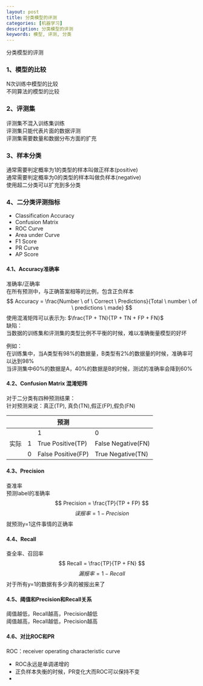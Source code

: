 ```yaml
---
layout: post
title: 分类模型的评测
categories: [机器学习]
description: 分类模型的评测
keywords: 模型, 评测, 分类
---
```


分类模型的评测

### 1、模型的比较
N次训练中模型的比较  
不同算法的模型的比较  

### 2、评测集
评测集不混入训练集训练  
评测集只能代表片面的数据评测  
评测集需要数量和数据分布方面的扩充  

### 3、样本分类
通常需要判定概率为1的类型的样本叫做正样本(positive)  
通常需要判定概率为0的类型的样本叫做负样本(negative)  
使用超二分类可以扩充到多分类  

### 4、二分类评测指标
* Classification Accuracy
* Confusion Matrix
* ROC Curve
* Area under Curve
* F1 Score
* PR Curve
* AP Score

#### 4.1、Accuracy准确率
准确率/正确率  
在所有预测中，与正确答案相等的比例，包含正负样本
$$ Accuracy = \frac{Number \ of \ Correct \ Predictions}{Total \ number \ of \ predictions \ made} $$
使用混淆矩阵可以表示为: $\frac{TP + TN}{TP + TN + FP + FN}$  
缺陷：  
当数据的训练集和评测集的类型比例不平衡的时候，难以准确衡量模型的好坏  

例如：  
在训练集中，当A类型有98%的数据量，B类型有2%的数据量的时候，准确率可以达到98%  
当评测集中60%的数据是A，40%的数据是B的时候，测试的准确率会降到60%

#### 4.2、Confusion Matrix 混淆矩阵
对于二分类有四种预测结果：  
针对预测来说：真正(TP), 真负(TN),假正(FP),假负(FN)  

|         |        | 预测 |        |
| ------- | ------ | ------ | ----- |
|     |   | 1                 | 0|
| 实际 | 1 | True Positive(TP) | False Negative(FN) |
|     | 0 | False Positive(FP) | True Negative(TN) |

#### 4.3、Precision
查准率  
预测label的准确率
$$ Precision = \frac{TP}{TP + FP} $$
$$ 误报率 = 1 - Precision $$
就预测y=1这件事情的正确率  

#### 4.4、Recall
查全率、召回率  
$$ Recall = \frac{TP}{TP + FN} $$
$$ 漏报率 = 1 - Recall $$
对于所有y=1的数据有多少真的被报出来了

#### 4.5、阈值和Precision和Recall关系
阈值越低，Recall越高，Precision越低  
阈值越高，Recall越低，Precision越高

#### 4.6、对比ROC和PR
ROC：receiver operating characteristic curve  
* ROC永远是单调递增的 
* 正负样本失衡的时候，PR变化大而ROC可以保持不变
* 